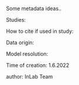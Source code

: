 Some metadata ideas..

Studies:

How to cite if used in study:

Data origin:

Model resolution: 

Time of creation: 1.6.2022

author: InLab Team

